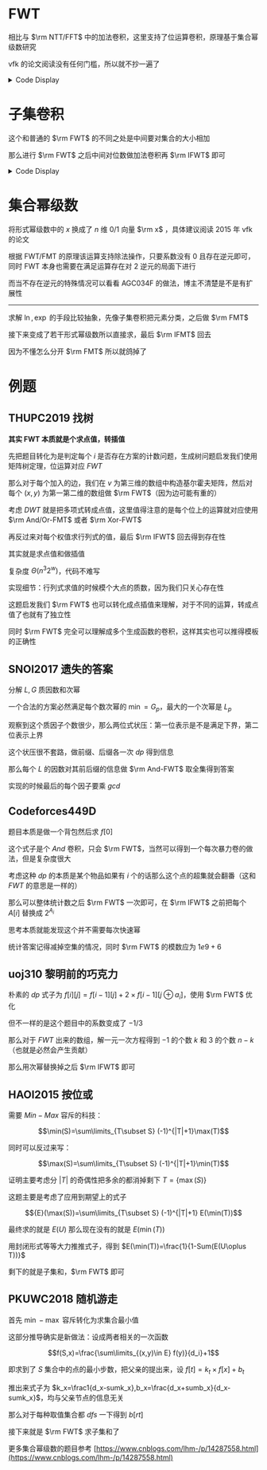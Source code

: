 # FWT

相比与 $\rm NTT/FFT$ 中的加法卷积，这里支持了位运算卷积，原理基于集合幂级数研究

vfk 的论文阅读没有任何门槛，所以就不抄一遍了

<details>
<summary>Code Display</summary>

```cpp
inline void And(int *f,int lim,int opt){
    for(int p=2;p<=lim;p<<=1){
        int len=p>>1; for(int k=0;k<lim;k+=p){
            for(int l=k;l<k+len;++l){
                if(opt==1) f[l]=add(f[l],f[l+len]); 
                else f[l]=del(f[l],f[l+len]);
            }
        }
    }return ;
}
inline void Or(int *f,int lim,int opt){
    for(int p=2;p<=lim;p<<=1){
        int len=p>>1; for(int k=0;k<lim;k+=p){
            for(int l=k;l<k+len;++l){
                if(opt==1) f[l+len]=add(f[l+len],f[l]); 
                else f[l+len]=del(f[l+len],f[l]);
            }
        } 
    }return ;
}
inline void Xor(int *f,int lim,int opt){
    for(int p=2;p<=lim;p<<=1){
        int len=p>>1; for(int k=0;k<lim;k+=p){
            for(int l=k;l<k+len;++l){
                f[l]=add(f[l],f[l+len]); 
                f[l+len]=del(f[l],add(f[l+len],f[l+len])); 
                if(opt==-1){
                    f[l]=mul(f[l],i2);
                    f[l+len]=mul(i2,f[l+len]);    
                }
            }
        }
    }return ;
}
```

</details>
	

# 子集卷积

这个和普通的 $\rm FWT$ 的不同之处是中间要对集合的大小相加

那么进行 $\rm FWT$ 之后中间对位数做加法卷积再 $\rm IFWT$ 即可

<details>
<summary>Code Display</summary>

```cpp
struct node{
    int a[25];
    void operator+=(const node &p){
        for(int i=0;i<=n;++i) a[i]=add(a[i],p.a[i]); 
        return ;
    }
    void operator-=(const node &p){
        for(int i=0;i<=n;++i) a[i]=del(a[i],p.a[i]); 
        return ;
    }
    node operator*(const node &p)const{
        node ans; for(int i=0;i<25;++i) ans.a[i]=0; 
        for(int i=0;i<=n;++i) 
            for(int j=0;i+j<=n;++j)
                ans.a[i+j]=add(ans.a[i+j],mul(a[i],p.a[j])); 
        return ans;
    }
}F[N],G[N];
inline void FWT(node *f,int lim,int opt){
    for(int p=2;p<=lim;p<<=1){
        int len=p>>1; 
        for(int k=0;k<lim;k+=p) 
            for(int l=k;l<k+len;++l) 
                if(opt==1) f[len+l]+=f[l]; 
                else f[l+len]-=f[l];
    } return ;
}
signed main(){
    n=read(); int lim=(1<<n); 
    for(int i=1;i<lim;++i) bit[i]=bit[i>>1]+(i&1); 
    for(int i=0;i<lim;++i) F[i].a[bit[i]]=read();
    for(int i=0;i<lim;++i) G[i].a[bit[i]]=read();
    FWT(F,lim,1); FWT(G,lim,1); 
    for(int i=0;i<lim;++i) F[i]=F[i]*G[i]; FWT(F,lim,-1);
    for(int i=0;i<lim;++i) printf("%lld ",F[i].a[bit[i]]); puts("");
    return 0;
}
```

</details>

# 集合幂级数

将形式幂级数中的 $x$ 换成了 $n$ 维 $0/1$ 向量 $\rm x$ ，具体建议阅读 2015 年 vfk 的论文

根据 FWT/FMT 的原理该运算支持除法操作，只要系数没有 $0$ 且存在逆元即可，同时 FWT 本身也需要在满足运算存在对 2 逆元的局面下进行

而当不存在逆元的特殊情况可以看看 AGC034F 的做法，博主不清楚是不是有扩展性

---

求解 $\ln,\exp$ 的手段比较抽象，先像子集卷积把元素分类，之后做 $\rm FMT$

接下来变成了若干形式幂级数所以直接求，最后 $\rm IFMT$ 回去

因为不懂怎么分开 $\rm FMT$ 所以就鸽掉了

# 例题

## THUPC2019 找树

**其实 FWT 本质就是个求点值，转插值**

先把题目转化为是判定每个 $i$ 是否存在方案的计数问题，生成树问题启发我们使用矩阵树定理，位运算对应 $FWT$

那么对于每个加入的边，我们在 $v$ 为第三维的数组中构造基尔霍夫矩阵，然后对每个 $(x,y)$ 为第一第二维的数组做 $\rm FWT$（因为边可能有重的）

考虑 $DWT$ 就是把多项式转成点值，这里值得注意的是每个位上的运算就对应使用 $\rm And/Or-FMT$ 或者 $\rm Xor-FWT$

再反过来对每个权值求行列式的值，最后 $\rm IFWT$ 回去得到存在性

其实就是求点值和做插值  

复杂度 $\Theta(n^3 2^w)$，代码不难写

实现细节：行列式求值的时候模个大点的质数，因为我们只关心存在性

这题启发我们 $\rm FWT$ 也可以转化成点插值来理解，对于不同的运算，转成点值了也就有了独立性

同时 $\rm FWT$ 完全可以理解成多个生成函数的卷积，这样其实也可以推得模板的正确性

## SNOI2017 遗失的答案

分解 $L,G$ 质因数和次幂

一个合法的方案必然满足每个数次幂的 $\min=G_p$，最大的一个次幂是 $L_p$

观察到这个质因子个数很少，那么两位式状压：第一位表示是不是满足下界，第二位表示上界

这个状压很不套路，做前缀、后缀各一次 $dp$ 得到信息

那么每个 $L$ 的因数对其前后缀的信息做 $\rm And-FWT$ 取全集得到答案

实现的时候最后的每个因子要乘 $gcd$

## Codeforces449D

题目本质是做一个背包然后求 $f[0]$ 

这个式子是个 $And$ 卷积，只会 $\rm FWT$，当然可以得到一个每次暴力卷的做法，但是复杂度很大

考虑这种 $dp$ 的本质是某个物品如果有 $i$ 个的话那么这个点的超集就会翻番（这和 $FWT$ 的意思是一样的）

那么可以整体统计数之后 $\rm FWT$ 一次即可，在 $\rm IFWT$ 之前把每个 $A[i]$ 替换成 $2^{A_i}$

思考本质就能发现这个并不需要每次快速幂

统计答案记得减掉空集的情况，同时 $\rm FWT$ 的模数应为 $1e9+6$

## uoj310 黎明前的巧克力

朴素的 $dp$ 式子为 $f[i][j]=f[i-1][j]+2\times f[i-1][j\oplus a_i]$，使用 $\rm FWT$ 优化

但不一样的是这个题目中的系数变成了 $-1/3$

那么对于 $FWT$ 出来的数组，解一元一次方程得到 $-1$ 的个数 $k$ 和 $3$ 的个数 $n-k$（也就是必然会产生贡献）

那么用次幂替换掉之后 $\rm IFWT$ 即可

## HAOI2015 按位或

需要 $Min-Max$ 容斥的科技：

$$\min(S)=\sum\limits_{T\subset S} (-1)^{|T|+1}\max(T)$$

同时可以反过来写：

$$\max(S)=\sum\limits_{T\subset S} (-1)^{|T|+1}\min(T)$$

证明主要考虑分 $|T|$ 的奇偶性把多余的都消掉剩下 $T=\{\max(S)\}$

这题主要是考虑了应用到期望上的式子

$${E}(\max(S))=\sum\limits_{T\subset S} (-1)^{|T|+1} E(\min(T))$$

最终求的就是 $E(U)$ 那么现在没有的就是 $E(\min(T))$ 

用封闭形式等等大力推推式子，得到 $E(\min(T))=\frac{1}{1-Sum(E(U\oplus T))}$

剩下的就是子集和，$\rm FWT$ 即可

## PKUWC2018 随机游走

首先 $\min-\max$ 容斥转化为求集合最小值

这部分推导确实是新做法：设成两者相关的一次函数

$$f(S,x)=\frac{\sum\limits_{(x,y)\in E} f(y)}{d_i}+1$$

即求到了 $S$ 集合中的点的最小步数，把父亲的提出来，设 $f[t]=k_t\times f[x]+b_t$

推出来式子为 $k_x=\frac1{d_x-sumk_x},b_x=\frac{d_x+sumb_x}{d_x-sumk_x}$，均与父亲节点的信息无关

那么对于每种取值集合都 $dfs$ 一下得到 $b[rt]$ 

接下来就是 $\rm FWT$ 求子集和了


更多集合幂级数的题目参考 [https://www.cnblogs.com/lhm-/p/14287558.html](https://www.cnblogs.com/lhm-/p/14287558.html)